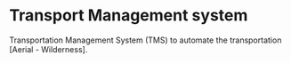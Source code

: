 # Transport Management system

Transportation Management System (TMS) to automate the transportation [Aerial - Wilderness].

